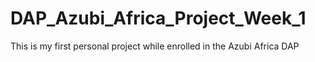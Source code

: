 # DAP_Azubi_Africa_Project_Week_1
This is my first personal project while enrolled in the Azubi Africa DAP 
